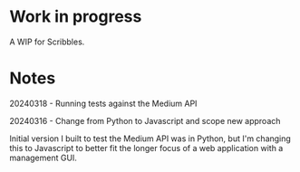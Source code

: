

# Work in progress

A WIP for Scribbles. 

# Notes


20240318 - Running tests against the Medium API


20240316 - Change from Python to Javascript and scope new approach

Initial version I built to test the Medium API was in Python, but I'm changing this to Javascript to better fit the longer focus of a web application with a management GUI. 

